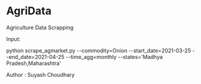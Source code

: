 # AgriData
Agriculture Data Scrapping

Input:

python scrape_agmarket.py --commodity=Onion --start_date=2021-03-25 --end_date=2021-04-25 --time_agg=monthly  --states='Madhya Pradesh,Maharashtra'

Author : Suyash Choudhary
